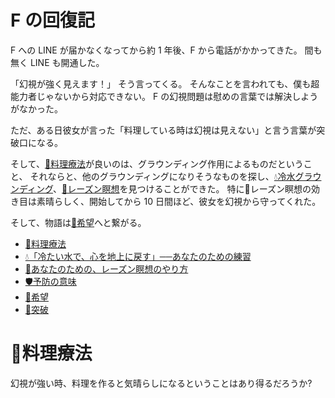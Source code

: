 # F の回復記

F への LINE が届かなくなってから約 1 年後、F から電話がかかってきた。
間も無く LINE も開通した。

「幻視が強く見えます！」
そう言ってくる。
そんなことを言われても、僕も超能力者じゃないから対応できない。
F の幻視問題は慰めの言葉では解決しようがなかった。

ただ、ある日彼女が言った「料理している時は幻視は見えない」と言う言葉が突破口になる。

そして、[🍳料理療法](000cooking)が良いのは、グラウンディング作用によるものだということ、
それならと、他のグラウンディングになりそうなものを探し、[💧冷水グラウンディング](001cold-water-grounding)、[🍇レーズン瞑想](002raisin-meditation)を見つけることができた。
特に🍇レーズン瞑想の効き目は素晴らしく、開始してから 10 日間ほど、彼女を幻視から守ってくれた。

そして、物語は[🌈希望](004the-hope)へと繋がる。

* [🍳料理療法](000cooking)
* [💧「冷たい水で、心を地上に戻す」──あなたのための練習](001cold-water-grounding)
* [🍇あなたのための、レーズン瞑想のやり方](002raisin-meditation)
* [🛡️予防の意味](003prevention)
* [🌈希望](004the-hope)
* [🚀突破](005break-through)

# 🍳料理療法

幻視が強い時、料理を作ると気晴らしになるということはあり得るだろうか?